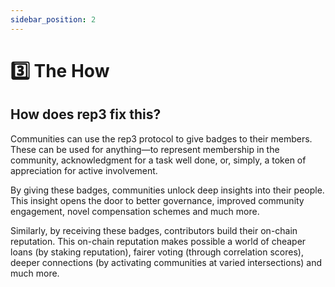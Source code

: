 ```yaml
---
sidebar_position: 2
---
```


# 3️⃣ The How

## How does rep3 fix this?

Communities can use the rep3 protocol to give badges to their members. These can be used for anything—to represent membership in the community, acknowledgment for a task well done, or, simply, a token of appreciation for active involvement.

By giving these badges, communities unlock deep insights into their people. This insight opens the door to better governance, improved community engagement, novel compensation schemes and much more.

Similarly, by receiving these badges, contributors build their on-chain reputation. This on-chain reputation makes possible a world of cheaper loans (by staking reputation), fairer voting (through correlation scores), deeper connections (by activating communities at varied intersections) and much more.
